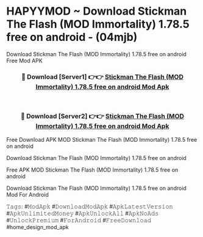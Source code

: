 # HAPYYMOD ~ Download Stickman The Flash (MOD Immortality) 1.78.5 free on android - (04mjb)
Download Stickman The Flash (MOD Immortality) 1.78.5 free on android Free Mod APK

<div align="center">
<h3>🔴 Download [Server1] 👉👉 <a href="https://apk-comot.site?title=Stickman_The_Flash_(MOD_Immortality)_1.78.5_free_on_android">Stickman The Flash (MOD Immortality) 1.78.5 free on android Mod Apk</a></h3><br>

<h3>🔴 Download [Server2] 👉👉 <a href="https://apk-comot.site?title=Stickman_The_Flash_(MOD_Immortality)_1.78.5_free_on_android">Stickman The Flash (MOD Immortality) 1.78.5 free on android Mod Apk</a></h3>
</div>


Free Download APK MOD Stickman The Flash (MOD Immortality) 1.78.5 free on android

Download Stickman The Flash (MOD Immortality) 1.78.5 free on android 

Free APK MOD Stickman The Flash (MOD Immortality) 1.78.5 free on android 

Download Stickman The Flash (MOD Immortality) 1.78.5 free on android Mod For Android

𝚃𝚊𝚐𝚜: #𝙼𝚘𝚍𝙰𝚙𝚔 #𝙳𝚘𝚠𝚗𝚕𝚘𝚊𝚍𝙼𝚘𝚍𝙰𝚙𝚔 #𝙰𝚙𝚔𝙻𝚊𝚝𝚎𝚜𝚝𝚅𝚎𝚛𝚜𝚒𝚘𝚗 #𝙰𝚙𝚔𝚄𝚗𝚕𝚒𝚖𝚒𝚝𝚎𝚍𝙼𝚘𝚗𝚎𝚢 #𝙰𝚙𝚔𝚄𝚗𝚕𝚘𝚌𝚔𝙰𝚕𝚕 #𝙰𝚙𝚔𝙽𝚘𝙰𝚍𝚜 #𝚄𝚗𝚕𝚘𝚌𝚔𝙿𝚛𝚎𝚖𝚒𝚞𝚖 #𝙵𝚘𝚛𝙰𝚗𝚍𝚛𝚘𝚒𝚍 #𝙵𝚛𝚎𝚎𝙳𝚘𝚠𝚗𝚕𝚘𝚊𝚍 #home_design_mod_apk